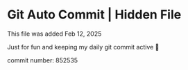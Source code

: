 # Git Auto Commit | Hidden File

This file was added Feb 12, 2025

Just for fun and keeping my daily git commit active 🤪

commit number: 852535
